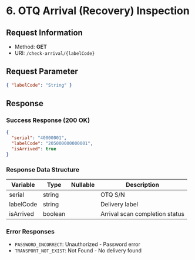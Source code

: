 # 6. OTQ Arrival (Recovery) Inspection

## Request Information

- Method: **GET**
- URI: `/check-arrival/{labelCode}`

## Request Parameter

```json
{ "labelCode": "String" }
```

## Response

### Success Response (200 OK)

```json
{
  "serial": "40000001",
  "labelCode": "205000000000001",
  "isArrived": true
}
```

### Response Data Structure

| Variable  | Type    | Nullable | Description                    |
| --------- | ------- | -------- | ------------------------------ |
| serial    | string  |          | OTQ S/N                        |
| labelCode | string  |          | Delivery label                 |
| isArrived | boolean |          | Arrival scan completion status |

### Error Responses

- `PASSWORD_INCORRECT`: Unauthorized - Password error
- `TRANSPORT_NOT_EXIST`: Not Found - No delivery found
